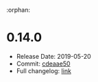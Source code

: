 :orphan:

# 0.14.0
  - Release Date: 2019-05-20
  - Commit: [cdeaae50](https://github.com/OpenSpace/OpenSpace/commit/cdeaae5068444f09129c703c40c9733a7d47e7d1)
  - Full changelog: [link](https://github.com/OpenSpace/OpenSpace/releases/tag/releases%2Fv0.14.0)
